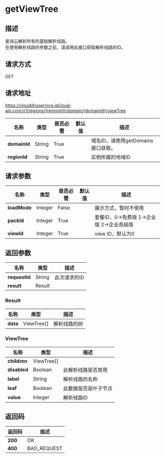 # getViewTree


## 描述
查询云解析所有的基础解析线路。<br>
在使用解析线路的参数之前，请调用此接口获取解析线路的ID。


## 请求方式
GET

## 请求地址
https://clouddnsservice.jdcloud-api.com/v1/regions/{regionId}/domain/{domainId}/viewTree

|名称|类型|是否必需|默认值|描述|
|---|---|---|---|---|
|**domainId**|String|True| |域名ID，请使用getDomains接口获取。|
|**regionId**|String|True| |实例所属的地域ID|

## 请求参数
|名称|类型|是否必需|默认值|描述|
|---|---|---|---|---|
|**loadMode**|Integer|False| |展示方式，暂时不使用|
|**packId**|Integer|True| |套餐ID，0->免费版 1->企业版 2->企业高级版|
|**viewId**|Integer|True| |view ID，默认为0|


## 返回参数
|名称|类型|描述|
|---|---|---|
|**requestId**|String|此次请求的ID|
|**result**|Result| |

### Result
|名称|类型|描述|
|---|---|---|
|**data**|ViewTree[]|解析线路的树|
### ViewTree
|名称|类型|描述|
|---|---|---|
|**children**|ViewTree[]| |
|**disabled**|Boolean|此解析线路是否禁用|
|**label**|String|解析线路的名称|
|**leaf**|Boolean|此数据是否是叶子节点|
|**value**|Integer|解析线路ID|

## 返回码
|返回码|描述|
|---|---|
|**200**|OK|
|**400**|BAD_REQUEST|
